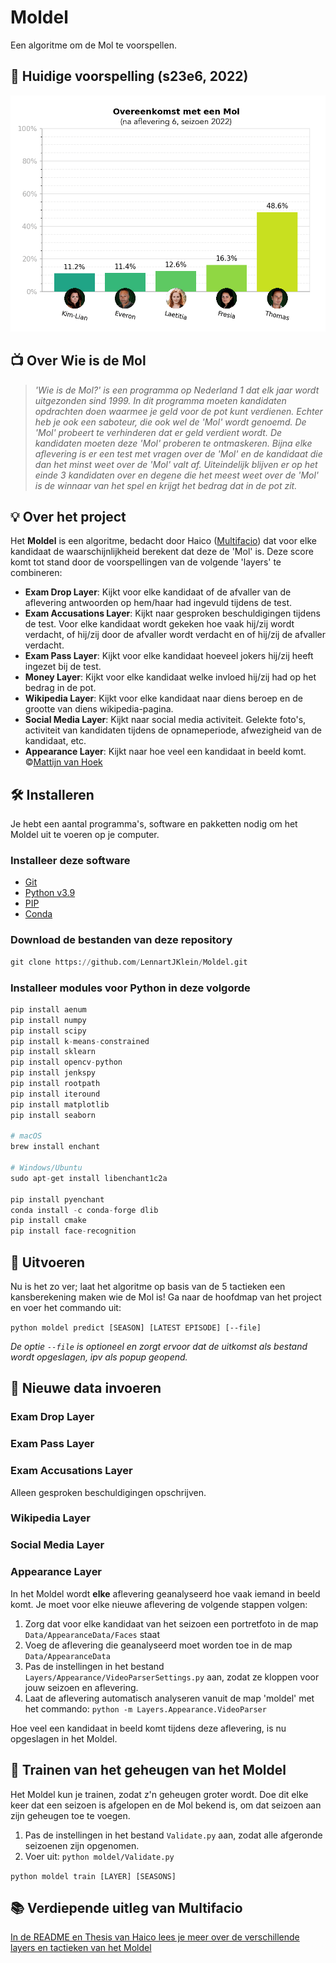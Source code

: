 # Moldel

Een algoritme om de Mol te voorspellen.

## 🔦 Huidige voorspelling (s23e6, 2022)

![Voorspelling na aflevering 6, seizoen 23 (2022)](https://github.com/LennartJKlein/Moldel/blob/master/results/Season%2023%20(2022)/s23e6.png?raw=true)

## 📺 Over Wie is de Mol

> _'Wie is de Mol?' is een programma op Nederland 1 dat elk jaar wordt uitgezonden sind 1999. In dit programma moeten kandidaten opdrachten doen waarmee je geld voor de pot kunt verdienen. Echter heb je ook een saboteur, die ook wel de 'Mol' wordt genoemd. De 'Mol' probeert te verhinderen dat er geld verdient wordt. De kandidaten moeten deze 'Mol' proberen te ontmaskeren. Bijna elke aflevering is er een test met vragen over de 'Mol' en de kandidaat die dan het minst weet over de 'Mol' valt af. Uiteindelijk blijven er op het einde 3 kandidaten over en degene die het meest weet over de 'Mol' is de winnaar van het spel en krijgt het bedrag dat in de pot zit._

## 💡 Over het project

Het **Moldel** is een algoritme, bedacht door Haico ([Multifacio](https://github.com/Multifacio)) dat voor elke kandidaat de waarschijnlijkheid berekent dat deze de 'Mol' is. Deze score komt tot stand door de voorspellingen van de volgende 'layers' te combineren:

- **Exam Drop Layer**: Kijkt voor elke kandidaat of de afvaller van de aflevering antwoorden op hem/haar had ingevuld tijdens de test.
- **Exam Accusations Layer**: Kijkt naar gesproken beschuldigingen tijdens de test. Voor elke kandidaat wordt gekeken hoe vaak hij/zij wordt verdacht, of hij/zij door de afvaller wordt verdacht en of hij/zij de afvaller verdacht.
- **Exam Pass Layer**: Kijkt voor elke kandidaat hoeveel jokers hij/zij heeft ingezet bij de test.
- **Money Layer**: Kijkt voor elke kandidaat welke invloed hij/zij had op het bedrag in de pot.
- **Wikipedia Layer**: Kijkt voor elke kandidaat naar diens beroep en de grootte van diens wikipedia-pagina.
- **Social Media Layer**: Kijkt naar social media activiteit. Gelekte foto's, activiteit van kandidaten tijdens de opnameperiode, afwezigheid van de kandidaat, etc.
- **Appearance Layer**: Kijkt naar hoe veel een kandidaat in beeld komt. ©[Mattijn van Hoek](https://github.com/mattijn/widm)

## 🛠 Installeren

Je hebt een aantal programma's, software en pakketten nodig om het Moldel uit te voeren op je computer.

### Installeer deze software

- [Git](https://git-scm.com/book/en/v2/Getting-Started-Installing-Git)
- [Python v3.9](https://www.python.org/downloads/)
- [PIP](https://pypi.org/project/pip/)
- [Conda](https://docs.conda.io/projects/conda/en/latest/user-guide/install/index.html)

### Download de bestanden van deze repository

```python
git clone https://github.com/LennartJKlein/Moldel.git
```

### Installeer modules voor Python in deze volgorde

```python
pip install aenum
pip install numpy
pip install scipy
pip install k-means-constrained
pip install sklearn
pip install opencv-python
pip install jenkspy
pip install rootpath
pip install iteround
pip install matplotlib
pip install seaborn

# macOS
brew install enchant

# Windows/Ubuntu
sudo apt-get install libenchant1c2a

pip install pyenchant
conda install -c conda-forge dlib
pip install cmake
pip install face-recognition
```

## 🚀 Uitvoeren

Nu is het zo ver; laat het algoritme op basis van de 5 tactieken een kansberekening maken wie de Mol is! Ga naar de hoofdmap van het project en voer het commando uit:

`python moldel predict [SEASON] [LATEST EPISODE] [--file]`

_De optie `--file` is optioneel en zorgt ervoor dat de uitkomst als bestand wordt opgeslagen, ipv als popup geopend._

## 📝 Nieuwe data invoeren

### Exam Drop Layer

### Exam Pass Layer

### Exam Accusations Layer

Alleen gesproken beschuldigingen opschrijven.

### Wikipedia Layer

### Social Media Layer

### Appearance Layer

In het Moldel wordt **elke** aflevering geanalyseerd hoe vaak iemand in beeld komt. Je moet voor elke nieuwe aflevering de volgende stappen volgen:

1. Zorg dat voor elke kandidaat van het seizoen een portretfoto in de map `Data/AppearanceData/Faces` staat
2. Voeg de aflevering die geanalyseerd moet worden toe in de map `Data/AppearanceData`
3. Pas de instellingen in het bestand `Layers/Appearance/VideoParserSettings.py` aan, zodat ze kloppen voor jouw seizoen en aflevering.
4. Laat de aflevering automatisch analyseren vanuit de map 'moldel' met het commando: `python -m Layers.Appearance.VideoParser`

Hoe veel een kandidaat in beeld komt tijdens deze aflevering, is nu opgeslagen in het Moldel.

## 📝 Trainen van het geheugen van het Moldel

Het Moldel kun je trainen, zodat z'n geheugen groter wordt. Doe dit elke keer dat een seizoen is afgelopen en de Mol bekend is, om dat seizoen aan zijn geheugen toe te voegen.

1. Pas de instellingen in het bestand `Validate.py` aan, zodat alle afgeronde seizoenen zijn opgenomen.
2. Voer uit: `python moldel/Validate.py`

`python moldel train [LAYER] [SEASONS]`

## 📚 Verdiepende uitleg van Multifacio

[In de README en Thesis van Haico lees je meer over de verschillende layers en tactieken van het Moldel](https://github.com/Multifacio/Moldel/tree/master/readmes)
